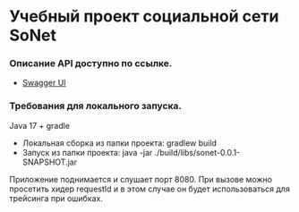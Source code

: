 # Учебный проект социальной сети SoNet

### Описание API доступно по ссылке.

* [Swagger UI](http://localhost:8080/swagger-ui/index.html)

### Требования для локального запуска.
Java 17 + gradle
* Локальная сборка из папки проекта: gradlew build
* Запуск из папки проекта: java -jar ./build/libs/sonet-0.0.1-SNAPSHOT.jar

Приложение поднимается и слушает порт 8080.
При вызове можно просетить хидер requestId и в этом случае он будет использоваться для трейсинга при ошибках.
